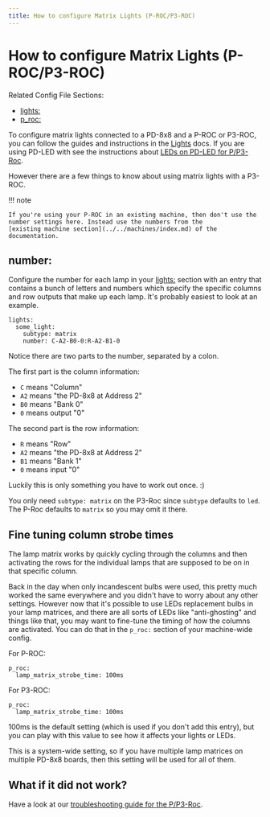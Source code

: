 ```yaml
---
title: How to configure Matrix Lights (P-ROC/P3-ROC)
---
```


# How to configure Matrix Lights (P-ROC/P3-ROC)


Related Config File Sections:

* [lights:](../../config/lights.md)
* [p_roc:](../../config/p_roc.md)

To configure matrix lights connected to a PD-8x8 and a P-ROC or P3-ROC,
you can follow the guides and instructions in the
[Lights](../../mechs/lights/index.md) docs. If you are
using PD-LED with see the instructions about
[LEDs on PD-LED for P/P3-Roc](leds.md).

However there are a few things to know about using matrix lights with a
P3-ROC.

!!! note

    If you're using your P-ROC in an existing machine, then don't use the
    number settings here. Instead use the numbers from the
    [existing machine section](../../machines/index.md) of the documentation.

## number:

Configure the number for each lamp in your
[lights:](../../config/lights.md) section with an entry
that contains a bunch of letters and numbers which specify the specific
columns and row outputs that make up each lamp. It's probably easiest to
look at an example.

``` mpf-config
lights:
  some_light:
    subtype: matrix
    number: C-A2-B0-0:R-A2-B1-0
```

Notice there are two parts to the number, separated by a colon.

The first part is the column information:

* `C` means "Column"
* `A2` means "the PD-8x8 at Address 2"
* `B0` means "Bank 0"
* `0` means output "0"

The second part is the row information:

* `R` means "Row"
* `A2` means "the PD-8x8 at Address 2"
* `B1` means "Bank 1"
* `0` means input "0"

Luckily this is only something you have to work out once. :)

You only need `subtype: matrix` on the P3-Roc since `subtype` defaults
to `led`. The P-Roc defaults to `matrix` so you may omit it there.

## Fine tuning column strobe times

The lamp matrix works by quickly cycling through the columns and then
activating the rows for the individual lamps that are supposed to be on
in that specific column.

Back in the day when only incandescent bulbs were used, this pretty much
worked the same everywhere and you didn't have to worry about any other
settings. However now that it's possible to use LEDs replacement bulbs
in your lamp matrices, and there are all sorts of LEDs like
"anti-ghosting" and things like that, you may want to fine-tune the
timing of how the columns are activated. You can do that in the `p_roc:`
section of your machine-wide config.

For P-ROC:

``` mpf-config
p_roc:
  lamp_matrix_strobe_time: 100ms
```

For P3-ROC:

``` mpf-config
p_roc:
  lamp_matrix_strobe_time: 100ms
```

100ms is the default setting (which is used if you don't add this
entry), but you can play with this value to see how it affects your
lights or LEDs.

This is a system-wide setting, so if you have multiple lamp matrices on
multiple PD-8x8 boards, then this setting will be used for all of them.

## What if it did not work?

Have a look at our
[troubleshooting guide for the P/P3-Roc](../../troubleshooting/index.md).
